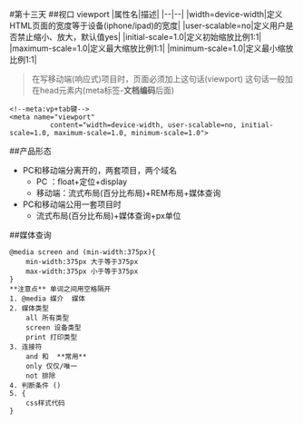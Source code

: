 #第十三天
##视口  viewport
|属性名|描述|
|--|--|
|width=device-width|定义HTML页面的宽度等于设备(iphone/ipad)的宽度|
|user-scalable=no|定义用户是否禁止缩小、放大，默认值yes|
|initial-scale=1.0|定义初始缩放比例1:1|
|maximum-scale=1.0|定义最大缩放比例1:1|
|minimum-scale=1.0|定义最小缩放比例1:1|
> 在写移动端(响应式)项目时，页面必须加上这句话(viewport)
> 这句话一般加在head元素内(meta标签-**文档编码**后面)
```
<!--meta:vp+tab键-->
<meta name="viewport"
          content="width=device-width, user-scalable=no, initial-scale=1.0, maximum-scale=1.0, minimum-scale=1.0">
```

##产品形态
- PC和移动端分离开的，两套项目，两个域名
	- PC ：float+定位+display
	- 移动端：流式布局(百分比布局)+REM布局+媒体查询
- PC和移动端公用一套项目时
	- 流式布局(百分比布局)+媒体查询+px单位

##媒体查询
```
@media screen and (min-width:375px){
    min-width:375px 大于等于375px
    max-width:375px 小于等于375px
}
**注意点** 单词之间用空格隔开
1. @media 媒介  媒体
2. 媒体类型
    all 所有类型
    screen 设备类型
    print 打印类型
3. 连接符
    and 和  **常用**
    only 仅仅/唯一
    not 排除 
4. 判断条件 ()
5. {
    css样式代码
}
```
